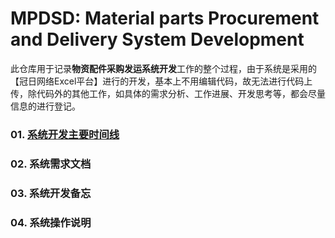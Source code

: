# MPDSD: Material parts Procurement and Delivery System Development 
此仓库用于记录**物资配件采购发运系统开发**工作的整个过程，由于系统是采用的【冠日网络Excel平台】进行的开发，基本上不用编辑代码，故无法进行代码上传，除代码外的其他工作，如具体的需求分析、工作进展、开发思考等，都会尽量信息的进行登记。

### 01. [系统开发主要时间线](https://github.com/keepgrowing27/MPDSD/blob/master/01_Task_timeline.md)

### 02. 系统需求文档

### 03. 系统开发备忘

### 04. 系统操作说明

